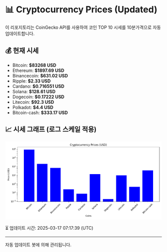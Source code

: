 
# 📊 Cryptocurrency Prices (Updated)

이 리포지토리는 CoinGecko API를 사용하여 코인 TOP 10 시세를 10분가격으로 자동 업데이트합니다.

## 💰 현재 시세
- Bitcoin: **$83268 USD**
- Ethereum: **$1897.69 USD**
- Binancecoin: **$631.02 USD**
- Ripple: **$2.33 USD**
- Cardano: **$0.716551 USD**
- Solana: **$128.61 USD**
- Dogecoin: **$0.17222 USD**
- Litecoin: **$92.3 USD**
- Polkadot: **$4.4 USD**
- Bitcoin-cash: **$333.17 USD**

## 📈 시세 그래프 (로그 스케일 적용)
![Crypto Prices](crypto_prices.png)

⏳ 업데이트 시간: 2025-03-17 07:17:39 (UTC)

---
자동 업데이트 봇에 의해 관리됩니다.
